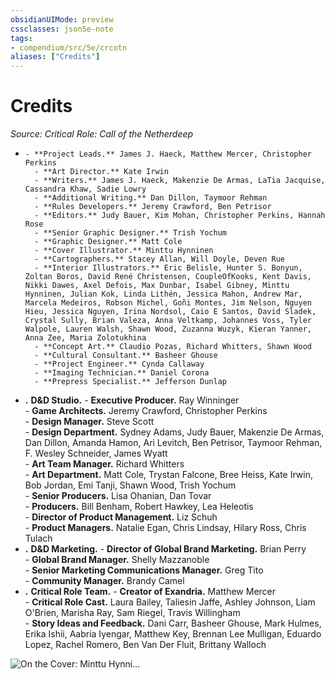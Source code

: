 ```yaml
---
obsidianUIMode: preview
cssclasses: json5e-note
tags:
- compendium/src/5e/crcotn
aliases: ["Credits"]
---
```

# Credits
*Source: Critical Role: Call of the Netherdeep* 

-     - **Project Leads.** James J. Haeck, Matthew Mercer, Christopher Perkins    
        - **Art Director.** Kate Irwin    
        - **Writers.** James J. Haeck, Makenzie De Armas, LaTia Jacquise, Cassandra Khaw, Sadie Lowry    
        - **Additional Writing.** Dan Dillon, Taymoor Rehman    
        - **Rules Developers.** Jeremy Crawford, Ben Petrisor    
        - **Editors.** Judy Bauer, Kim Mohan, Christopher Perkins, Hannah Rose    
        - **Senior Graphic Designer.** Trish Yochum    
        - **Graphic Designer.** Matt Cole    
        - **Cover Illustrator.** Minttu Hynninen    
        - **Cartographers.** Stacey Allan, Will Doyle, Deven Rue    
        - **Interior Illustrators.** Eric Belisle, Hunter S. Bonyun, Zoltan Boros, David René Christensen, CoupleOfKooks, Kent Davis, Nikki Dawes, Axel Defois, Max Dunbar, Isabel Gibney, Minttu Hynninen, Julian Kok, Linda Lithén, Jessica Mahon, Andrew Mar, Marcela Medeiros, Robson Michel, Goñi Montes, Jim Nelson, Nguyen Hieu, Jessica Nguyen, Irina Nordsol, Caio E Santos, David Sladek, Crystal Sully, Brian Valeza, Anna Veltkamp, Johannes Voss, Tyler Walpole, Lauren Walsh, Shawn Wood, Zuzanna Wuzyk, Kieran Yanner, Anna Zee, Maria Zolotukhina    
        - **Concept Art.** Claudio Pozas, Richard Whitters, Shawn Wood    
        - **Cultural Consultant.** Basheer Ghouse    
        - **Project Engineer.** Cynda Callaway    
        - **Imaging Technician.** Daniel Corona    
        - **Prepress Specialist.** Jefferson Dunlap    
- **.** **D&D Studio.**     - **Executive Producer.** Ray Winninger    
        - **Game Architects.** Jeremy Crawford, Christopher Perkins    
        - **Design Manager.** Steve Scott    
        - **Design Department.** Sydney Adams, Judy Bauer, Makenzie De Armas, Dan Dillon, Amanda Hamon, Ari Levitch, Ben Petrisor, Taymoor Rehman, F. Wesley Schneider, James Wyatt    
        - **Art Team Manager.** Richard Whitters    
        - **Art Department.** Matt Cole, Trystan Falcone, Bree Heiss, Kate Irwin, Bob Jordan, Emi Tanji, Shawn Wood, Trish Yochum    
        - **Senior Producers.** Lisa Ohanian, Dan Tovar    
        - **Producers.** Bill Benham, Robert Hawkey, Lea Heleotis    
        - **Director of Product Management.** Liz Schuh    
        - **Product Managers.** Natalie Egan, Chris Lindsay, Hilary Ross, Chris Tulach    
- **.** **D&D Marketing.**     - **Director of Global Brand Marketing.** Brian Perry    
        - **Global Brand Manager.** Shelly Mazzanoble    
        - **Senior Marketing Communications Manager.** Greg Tito    
        - **Community Manager.** Brandy Camel    
- **.** **Critical Role Team.**     - **Creator of Exandria.** Matthew Mercer    
        - **Critical Role Cast.** Laura Bailey, Taliesin Jaffe, Ashley Johnson, Liam O'Brien, Marisha Ray, Sam Riegel, Travis Willingham    
        - **Story Ideas and Feedback.** Dani Carr, Basheer Ghouse, Mark Hulmes, Erika Ishii, Aabria Iyengar, Matthew Key, Brennan Lee Mulligan, Eduardo Lopez, Rachel Romero, Ben Van Der Fluit, Brittany Walloch    

![On the Cover: Minttu Hynni...](/3-Mechanics/CLI/adventures/critical-role-call-of-the-netherdeep/img/credits.webp#center "On the Cover: Minttu Hynninen illustrates five adventurers who aim to release the Apotheon, a forgotten hero of Exandria, from his prison. On the back cover, a slithering bloodfin hunts in the sunken abyss known as the Netherdeep.")